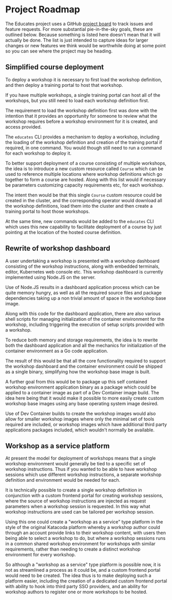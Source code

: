 Project Roadmap
===============

The Educates project uses a GitHub [project board](https://github.com/orgs/vmware-tanzu-labs/projects/13) to track issues and feature requests. For more substantial pie-in-the-sky goals, these are outlined below. Because something is listed here doesn't mean that it will actually be done. The list is just intended to capture ideas for larger changes or new features we think would be worthwhile doing at some point so you can see where the project may be heading.

Simplified course deployment
----------------------------

To deploy a workshop it is necessary to first load the workshop definition, and then deploy a training portal to host that workshop.

If you have multiple workshops, a single training portal can host all of the workshops, but you still need to load each workshop definition first.

The requirement to load the workshop definition first was done with the intention that it provides an opportunity for someone to review what the workshop requires before a workshop environment for it is created, and access provided.

The `educates` CLI provides a mechanism to deploy a workshop, including the loading of the workshop definition and creation of the training portal if required, in one command. You would though still need to run a command for each workshop to deploy it.

To better support deployment of a course consisting of multiple workshops, the idea is to introduce a new custom resource called `Course` which can be used to reference multiple locations where workshop definitions which go together to form a course are hosted. Along with this list would if necessary be parameters customizing capacity requirements etc, for each workshop.

The intent then would be that this single `Course` custom resource could be created in the cluster, and the corresponding operator would download all the workshop definitions, load them into the cluster and then create a training portal to host those workshops.

At the same time, new commands would be added to the `educates` CLI which uses this new capability to facilitate deployment of a course by just pointing at the location of the hosted course definition.

Rewrite of workshop dashboard
-----------------------------

A user undertaking a workshop is presented with a workshop dashboard consisting of the workshop instructions, along with embedded terminals, editor, Kubernetes web console etc. This workshop dashboard is currently implemented using Node.JS on the server.

Use of Node.JS results in a dashboard application process which can be quite memory hungry, as well as all the required source files and package dependencies taking up a non trivial amount of space in the workshop base image.

Along with this code for the dashboard application, there are also various shell scripts for managing initialization of the container environment for the workshop, including triggering the execution of setup scripts provided with a workshop.

To reduce both memory and storage requirements, the idea is to rewrite both the dashboard application and all the mechanics for initialization of the container environment as a Go code application.

The result of this would be that all the core functionality required to support the workshop dashboard and the container environment could be shipped as a single binary, simplifying how the workshop base image is built.

A further goal from this would be to package up this self contained workshop environment application binary as a package which could be applied to a container image as part of a Dev Container image build. The idea here being that it would make it possible to more easily create custom workshop base images using any base operating system image desired.

Use of Dev Container builds to create the workshop images would also allow for smaller workshop images where only the minimal set of tools required are included, or workshop images which have additional third party applications packages included, which wouldn't normally be available.

Workshop as a service platform
------------------------------

At present the model for deployment of workshops means that a single workshop environment would generally be tied to a specific set of workshop instructions. Thus if you wanted to be able to have workshop sessions which use different workshop instructions, a separate workshop definition and environment would be needed for each.

It is technically possible to create a single workshop definition in conjunction with a custom frontend portal for creating workshop sessions, where the source of workshop instructions are injected as request parameters when a workshop session is requested. In this way what workshop instructions are used can be tailored per workshop session.

Using this one could create a "workshop as a service" type platform in the style of the original Katacoda platform whereby a workshop author could through an account provide links to their workshop content, with users then being able to select a workshop to do, but where a workshop sessions runs in a common shared workshop environment for workshops with similar requirements, rather than needing to create a distinct workshop environment for every workshop.

So although a "workshop as a service" type platform is possible now, it is not as streamlined a process as it could be, and a custom frontend portal would need to be created. The idea thus is to make deploying such a platform easier, including the creation of a dedicated custom frontend portal with ability to hook into third party SSO providers, and an ability for workshop authors to register one or more workshops to be hosted.

